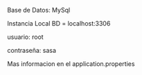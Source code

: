 Base de Datos: MySql

Instancia Local BD = localhost:3306

usuario: root

contraseña: sasa

Mas informacion en el application.properties

